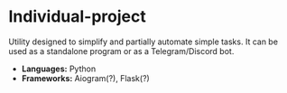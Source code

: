 # Individual-project
Utility designed to simplify and partially automate simple tasks. It can be used as a standalone program or as a Telegram/Discord bot.
* **Languages:** Python
* **Frameworks:** Aiogram(?), Flask(?)
